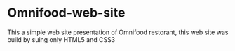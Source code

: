 # Omnifood-web-site
This a simple web site presentation of Omnifood restorant, this web site was build by suing only HTML5 and CSS3
